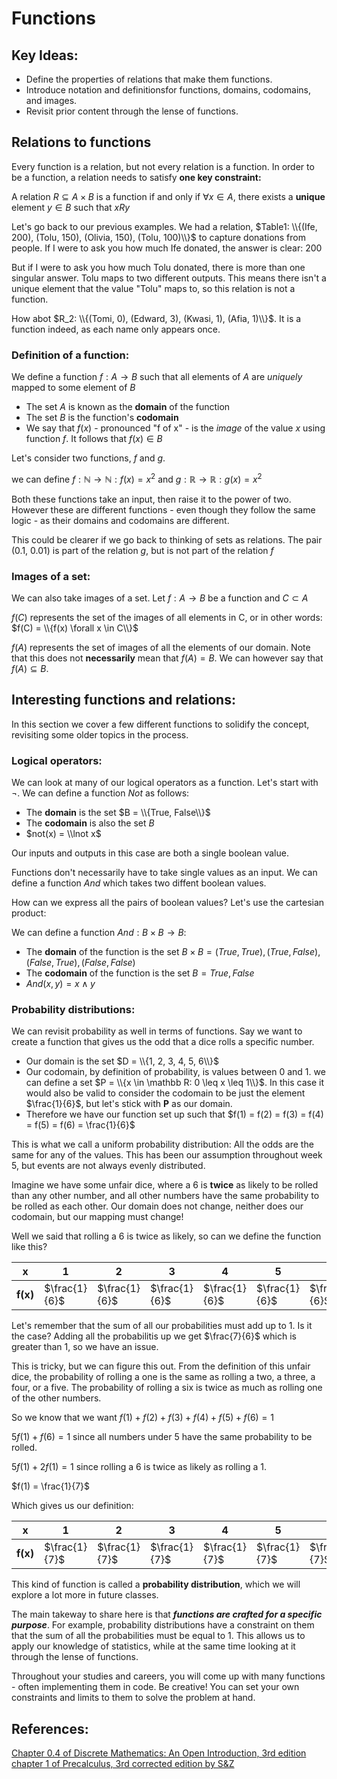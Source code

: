 # Functions
## Key Ideas:
- Define the properties of relations that make them functions.
- Introduce notation and definitionsfor functions, domains, codomains, and images.
- Revisit prior content through the lense of functions.

## Relations to functions

Every function is a relation, but not every relation is a function. In order to be a function, a relation needs to satisfy **one key constraint:** 

A relation $R \subseteq A \times B$ is a function if and only if $\forall x \in A$, there exists a **unique** element $y \in B$ such that $xRy$

Let's go back to our previous examples. We had a relation,  $Table1: \\{(Ife, 200), (Tolu, 150), (Olivia, 150), (Tolu, 100)\\}$ to capture donations from people. If I were to ask you how much Ife donated, the answer is clear: 200

But if I were to ask you how much Tolu donated, there is more than one singular answer. Tolu maps to two different outputs. This means there isn't a unique element that the value "Tolu" maps to, so this relation is not a function.

How abot $R_2: \\{(Tomi, 0), (Edward, 3), (Kwasi, 1), (Afia, 1)\\}$. It is a function indeed, as each name only appears once.

### Definition of a function:

We define a function $f: A \to B$ such that all elements of $A$ are *uniquely* mapped to some element of $B$

- The set $A$ is known as the **domain** of the function
- The set $B$ is the function's **codomain**
- We say that $f(x)$ - pronounced "f of x" - is the *image* of the value *x* using function *f*.  It follows that $f(x) \in B$

Let's consider two functions, *f* and *g*. 

we can define $f: \mathbb N \to \mathbb N: f(x) = x^2$ and $g: \mathbb R \to \mathbb R: g(x) = x^2$

Both these functions take an input, then raise it to the power of two. However these are different functions - even though they follow the same logic - as their domains and codomains are different. 

This could be clearer if we go back to thinking of sets as relations. The pair (0.1, 0.01) is part of the relation *g*, but is not part of the relation *f* 

### Images of a set:
We can also take images of a set. Let $f: A \to B$ be a function and $C \subset A$

$f(C)$ represents the set of the images of all elements in C, or in other words: $f(C) = \\{f(x) \forall x \in C\\}$

$f(A)$ represents the set of images of all the elements of our domain. Note that this does not **necessarily** mean that $f(A) = B$. We can however say that $f(A) \subseteq B$.

## Interesting functions and relations:

In this section we cover a few different functions to solidify the concept, revisiting some older topics in the process.

### Logical operators:

We can look at many of our logical operators as a function. Let's start with $\lnot$. We can define a function $Not$ as follows:
- The **domain** is the set $B = \\{True, False\\}$
- The **codomain** is also the set $B$
- $not(x) = \\lnot x$

Our inputs and outputs in this case are both a single boolean value.

Functions don't necessarily have to take single values as an input. We can define a function $And$ which takes two diffent boolean values. 

How can we express all the pairs of boolean values? Let's use the cartesian product:

We can define a function $And: B \times B \to B$:
- The **domain** of the function is the set $B \times B = {(True, True), (True, False), (False, True), (False, False)}$
- The **codomain** of the function is the set $B = {True, False}$
- $And(x, y) = x \land y$

### Probability distributions:

We can revisit probability as well in terms of functions. Say we want to create a function that gives us the odd that a dice rolls a specific number. 

- Our domain is the set $D = \\{1, 2, 3, 4, 5, 6\\}$
- Our codomain, by definition of probability, is values between 0 and 1. we can define a set $P = \\{x \in \mathbb R: 0 \leq x \leq 1\\}$. In this case it would also be valid to consider the codomain to be just the element $\frac{1}{6}$, but let's stick with **P** as our domain.
- Therefore we have our function set up such that $f(1) = f(2) = f(3) = f(4) = f(5) = f(6) = \frac{1}{6}$

This is what we call a uniform probability distribution: All the odds are the same for any of the values. This has been our assumption throughout week 5, but events are not always evenly distributed.

Imagine we have some unfair dice, where a 6 is **twice** as likely to be rolled than any other number, and all other numbers have the same probability to be rolled as each other. Our domain does not change, neither does our codomain, but our mapping must change!

Well we said that rolling a 6 is twice as likely, so can we define the function like this?

|x|1|2|3|4|5|6|
|-|-|-|-|-|-|-|
|**f(x)**|$\frac{1}{6}$|$\frac{1}{6}$|$\frac{1}{6}$|$\frac{1}{6}$|$\frac{1}{6}$|$\frac{2}{6}$|

Let's remember that the sum of all our probabilities must add up to 1. Is it the case? Adding all the probabilitis up we get $\frac{7}{6}$ which is greater than 1, so we have an issue. 

This is tricky, but we can figure this out. From the definition of this unfair dice, the probability of rolling a one is the same as rolling a two, a three, a four, or a five. The probability of rolling a six is twice as much as rolling one of the other numbers. 

So we know that we want $f(1)+f(2)+f(3)+f(4)+f(5)+f(6) = 1$

$5f(1) + f(6) = 1$ since all numbers under 5 have the same probability to be rolled.

$5f(1) + 2f(1) = 1$ since rolling a 6 is twice as likely as rolling a 1.

$f(1) = \frac{1}{7}$

Which gives us our definition:

|x|1|2|3|4|5|6|
|-|-|-|-|-|-|-|
|**f(x)**|$\frac{1}{7}$|$\frac{1}{7}$|$\frac{1}{7}$|$\frac{1}{7}$|$\frac{1}{7}$|$\frac{2}{7}$|

This kind of function is called a **probability distribution**, which we will explore a lot more in future classes. 

The main takeway to share here is that ***functions are crafted for a specific purpose***. For example, probability distributions have a constraint on them that the sum of all the probabilities must be equal to 1. This allows us to apply our knowledge of statistics, while at the same time looking at it through the lense of functions. 

Throughout your studies and careers, you will come up with many functions - often implementing them in code. Be creative! You can set your own constraints and limits to them to solve the problem at hand.


## References:
[Chapter 0.4 of Discrete Mathematics: An Open Introduction, 3rd edition](http://discrete.openmathbooks.org/dmoi3/sec*intro-functions.html)
[chapter 1 of Precalculus, 3rd corrected edition by S&Z](https://www.stitz-zeager.com/szprecalculus07042013.pdf)
